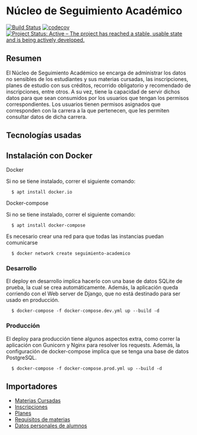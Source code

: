 # Núcleo de Seguimiento Académico
[![Build Status](https://travis-ci.com/nachoyegro/seguimiento-academico.svg?branch=master)](https://travis-ci.com/nachoyegro/seguimiento-academico)
[![codecov](https://codecov.io/gh/nachoyegro/seguimiento-academico/branch/master/graph/badge.svg)](https://codecov.io/gh/nachoyegro/seguimiento-academico)
[![Project Status: Active – The project has reached a stable, usable state and is being actively developed.](https://www.repostatus.org/badges/latest/active.svg)](https://www.repostatus.org/#active)

## Resumen

El Núcleo de Seguimiento Académico se encarga de administrar los datos no sensibles de los estudiantes y sus materias cursadas, las inscripciones, planes de estudio con sus créditos, recorrido obligatorio y recomendado de inscripciones, entre otros.
A su vez, tiene la capacidad de servir dichos datos para que sean consumidos por los usuarios que tengan los permisos correspondientes.
Los usuarios tienen permisos asignados que corresponden con la carrera a la que pertenecen, que les permiten consultar datos de dicha carrera. 


## Tecnologías usadas

## Instalación con Docker

Docker

Si no se tiene instalado, correr el siguiente comando:

```
  $ apt install docker.io
```

Docker-compose

Si no se tiene instalado, correr el siguiente comando:

```
  $ apt install docker-compose
```

Es necesario crear una red para que todas las instancias puedan comunicarse

```
  $ docker network create seguimiento-academico
```

### Desarrollo

El deploy en desarrollo implica hacerlo con una base de datos SQLite de prueba, la cual se crea automáticamente.
Además, la aplicación queda corriendo con el Web server de Django, que no está destinado para ser usado en producción.

```
  $ docker-compose -f docker-compose.dev.yml up --build -d
```


### Producción

El deploy para producción tiene algunos aspectos extra, como correr la aplicación con Gunicorn y Nginx para resolver los requests.
Además, la configuración de docker-compose implica que se tenga una base de datos PostgreSQL.

```
  $ docker-compose -f docker-compose.prod.yml up --build -d
```

## Importadores

- [Materias Cursadas](alumnos/docs/md/IMPORTADOR_MATERIAS_CURSADAS.md)
- [Inscripciones](alumnos/docs/md/IMPORTADOR_INSCRIPCIONES.md)
- [Planes](alumnos/docs/md/IMPORTADOR_PLANES.md)
- [Requisitos de materias](alumnos/docs/md/IMPORTADOR_REQUISITOS.md)
- [Datos personales de alumnos](alumnos/docs/md/IMPORTADOR_DATOS_PERSONALES.md)
